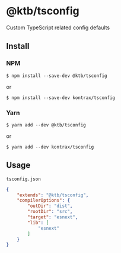 # @ktb/tsconfig

Custom TypeScript related config defaults


## Install

### NPM
```
$ npm install --save-dev @ktb/tsconfig
```
or
```
$ npm install --save-dev kontrax/tsconfig
```

### Yarn
```
$ yarn add --dev @ktb/tsconfig
```
or
```
$ yarn add --dev kontrax/tsconfig
```


## Usage

`tsconfig.json`

```json
{
	"extends": "@ktb/tsconfig",
	"compilerOptions": {
		"outDir": "dist",
		"rootDir": "src",
		"target": "esnext",
		"lib": [
			"esnext"
		]
	}
}
```
